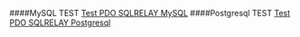 ####MySQL TEST
[Test PDO SQLRELAY MySQL](./mysql/README.md)
####Postgresql TEST
[Test PDO SQLRELAY Postgresql](./postgresql/README.md)
